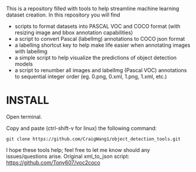This is a repository filled with tools to help streamline machine learning dataset creation.
In this repository you will find
- scripts to format datasets into PASCAL VOC and COCO format (with resizing image and bbox annotation capabilities)
- a script to convert Pascal (labelImg) annotations to COCO json format
- a labelling shortcut key to help make life easier when annotating images with labelImg
- a simple script to help visualize the predictions of object detection models
- a script to renumber all images and labelImg (Pascal VOC) annotations to sequential integer order (eg. 0.png, 0.xml, 1.png, 1.xml, etc.)

# **INSTALL**
Open terminal.

Copy and paste (ctrl-shift-v for linux) the following command:

`git clone https://github.com/CraigWang1/object_detection_tools.git`


I hope these tools help; feel free to let me know should any issues/questions arise.
Original xml_to_json script: https://github.com/Tony607/voc2coco
